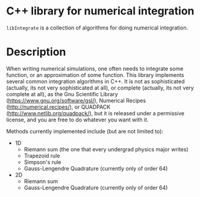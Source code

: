 # C++ library for numerical integration

`libIntegrate` is a collection of algorithms for doing numerical integration.

# Description

When writing numerical simulations, one often needs to integrate some function, or an approximation of some function.
This library implements several common integration algorithms in C++. It is not as sophisticated (actually, its not very sophisticated at all), or complete (actually, its not very complete at all), as
the Gnu Scientific Library (https://www.gnu.org/software/gsl/), Numerical Recipes (http://numerical.recipes/), or QUADPACK (http://www.netlib.org/quadpack/),
but it is released under a permissive license, and you are free to do whatever you want with it.

Methods currently implemented include (but are not limited to):

- 1D
    - Riemann sum (the one that every undergrad physics major writes)
    - Trapezoid rule
    - Simpson's rule
    - Gauss-Lengendre Quadrature (currently only of order 64)
- 2D
    - Riemann sum
    - Gauss-Lengendre Quadrature (currently only of order 64)

